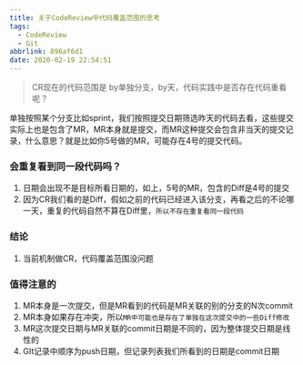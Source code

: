 ```yaml
---
title: 关于CodeReview中代码覆盖范围的思考
tags:
  - CodeReview
  - Git
abbrlink: 896af6d1
date: 2020-02-19 22:54:51
---
```


> CR现在的代码范围是 by单独分支，by天，代码实践中是否存在代码重看呢？

单独按照某个分支比如sprint，我们按照提交日期筛选昨天的代码去看，这些提交实际上也是包含了MR，MR本身就是提交，而MR这种提交会包含非当天的提交记录，什么意思？就是比如你5号做的MR，可能存在4号的提交代码。

### 会重复看到同一段代码吗？

1. 日期会出现不是目标所看日期的，如上，5号的MR，包含的Diff是4号的提交
2. 因为CR我们看的是Diff，假如之前的代码已经进入该分支，再看之后的不论哪一天，重复的代码自然不算在Diff里，`所以不存在重复看同一段代码`

### 结论
1.  当前机制做CR，代码覆盖范围没问题

### 值得注意的
1.  MR本身是一次提交，但是MR看到的代码是MR关联的别的分支的N次commit
2. MR本身如果存在冲突，所以`MR中可能也是存在了单独在这次提交中的一些Diff修改`
3. MR这次提交日期与MR关联的commit日期是不同的，因为整体提交日期是线性的
4. GIt记录中顺序为push日期，但记录列表我们所看到的日期是commit日期